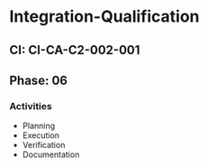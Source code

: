 # Integration-Qualification

## CI: CI-CA-C2-002-001
## Phase: 06

### Activities
- Planning
- Execution
- Verification
- Documentation
